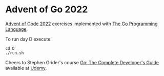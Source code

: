 # Advent of Go 2022

[Advent of Code 2022](https://adventofcode.com/2022) exercises implemented with
[The Go Programming Language](https://go.dev/).

To run day D execute:

~~~
cd D
./run.sh
~~~

Cheers to Stephen Grider's course
[Go: The Complete Developer's Guide](https://udemy.com/course/go-the-complete-developers-guide/) 
available at [Udemy](https://www.udemy.com/).